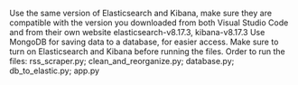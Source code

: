 Use the same version of Elasticsearch and Kibana, make sure they are compatible with the version you downloaded from both Visual Studio Code and from their own website
elasticsearch-v8.17.3, kibana-v8.17.3
Use MongoDB for saving data to a database, for easier access.
Make sure to turn on Elasticsearch and Kibana before running the files.
Order to run the files: rss_scraper.py; clean_and_reorganize.py; database.py; db_to_elastic.py; app.py

